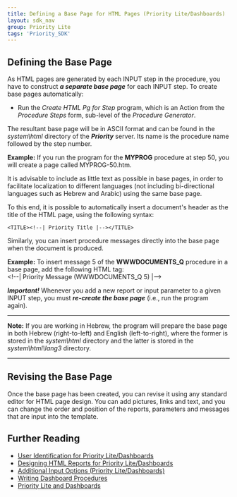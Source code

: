 ```yaml
---
title: Defining a Base Page for HTML Pages (Priority Lite/Dashboards)
layout: sdk_nav
group: Priority Lite
tags: 'Priority_SDK'
---
```


## Defining the Base Page 

As HTML pages are generated by each INPUT step in the procedure, you
have to construct ***a separate base page*** for each INPUT step. To
create base pages automatically:

-   Run the *Create HTML Pg for Step* program, which is an Action from the *Procedure Steps* form, sub-level of the
    *Procedure Generator*.

The resultant base page will be in ASCII format and can be found in the
*system\\html* directory of the ***Priority*** server. Its name is the
procedure name followed by the step number.

**Example:** If you run the program for the **MYPROG** procedure at
step 50, you will create a page called MYPROG-50.htm.

It is advisable to include as little text as possible in base pages, in
order to facilitate localization to different languages (not including
bi-directional languages such as Hebrew and Arabic) using the same base
page.

To this end, it is possible to automatically insert a document\'s header
as the title of the HTML page, using the following syntax:

`<TITLE><!--| Priority Title |--></TITLE>`

Similarly, you can insert procedure messages directly into the base page
when the document is produced.

**Example:** To insert message 5 of the **WWWDOCUMENTS_Q** procedure
in a base page, add the following HTML tag:\
\<!\--\| Priority Message (WWWDOCUMENTS_Q 5) \|\--\>

***Important!*** Whenever you add a new report or input parameter to a
given INPUT step, you must ***re-create the base page*** (i.e., run the
program again).

------------------------------------------------------------------------

**Note:** If you are working in Hebrew, the program will prepare the
base page in both Hebrew (right-to-left) and English (left-to-right),
where the former is stored in the *system\\html* directory and the
latter is stored in the *system\\html\\lang3* directory.

------------------------------------------------------------------------

## Revising the Base Page 

Once the base page has been created, you can revise it using any
standard editor for HTML page design. You can add pictures, links and
text, and you can change the order and position of the reports,
parameters and messages that are input into the template.

## Further Reading 

-   [User Identification for Priority
    Lite/Dashboards](User-Identification-for-Priority-Lite/Dashboards )
-   [Designing HTML Reports for Priority
    Lite/Dashboards](Designing-HTML-Reports-for-Priority-Lite/Dashboards )
-   [Additional Input Options (Priority
    Lite/Dashboards)](Additional-Input-Options-(Priority-Lite/Dashboards) )
-   [Writing Dashboard
    Procedures](Writing-Dashboard-Procedures )
-   [Priority Lite and
    Dashboards](Priority-Lite-and-Dashboards )
